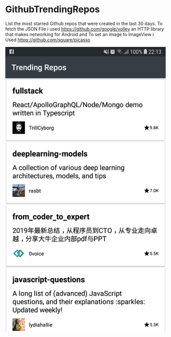 # GithubTrendingRepos
List the most starred Github repos that were created in the last 30 days. 
To fetch the JSON File i used https://github.com/google/volley  an HTTP library that makes networking for Android
and To set an image to ImageView i Used https://github.com/square/picasso

![alt text](https://github.com/Rachidoubo/GithubTrendingRepos/blob/master/Screenshot.jpg)
